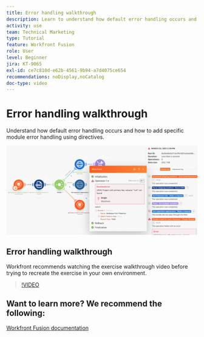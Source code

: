 ```yaml
---
title: Error handling walkthrough
description: Learn to understand how default error handling occurs and how to add specific module error handling using directives in [!DNL Adobe Workfront Fusion].
activity: use
team: Technical Marketing
type: Tutorial
feature: Workfront Fusion
role: User
level: Beginner
jira: KT-9065
exl-id: ce7c810d-e62b-4561-9b94-a7d4075ce654
recommendations: noDisplay,noCatalog
doc-type: video
---
```

# Error handling walkthrough

Understand how default error handling occurs and how to add specific module error handling using directives.

![An image of a scenario with error handling](assets/troubleshooting-and-error-handling-7.png)

## Error handling walkthrough

Workfront recommends watching the exercise walkthrough video before trying to recreate the exercise in your own environment.

>[!VIDEO](https://video.tv.adobe.com/v/335306/?quality=12&learn=on)

## Want to learn more? We recommend the following:

[Workfront Fusion documentation](https://experienceleague.adobe.com/docs/workfront/using/adobe-workfront-fusion/workfront-fusion-2.html?lang=en)
